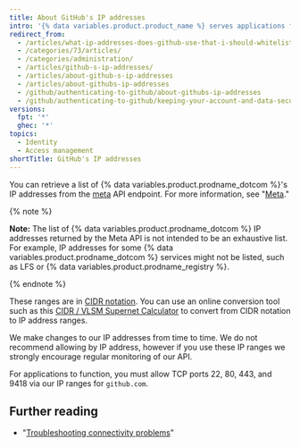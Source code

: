 ```yaml
---
title: About GitHub's IP addresses
intro: '{% data variables.product.product_name %} serves applications from multiple IP address ranges, which are available using the API.'
redirect_from:
  - /articles/what-ip-addresses-does-github-use-that-i-should-whitelist/
  - /categories/73/articles/
  - /categories/administration/
  - /articles/github-s-ip-addresses/
  - /articles/about-github-s-ip-addresses
  - /articles/about-githubs-ip-addresses
  - /github/authenticating-to-github/about-githubs-ip-addresses
  - /github/authenticating-to-github/keeping-your-account-and-data-secure/about-githubs-ip-addresses
versions:
  fpt: '*'
  ghec: '*'
topics:
  - Identity
  - Access management
shortTitle: GitHub's IP addresses
---
```


You can retrieve a list of {% data variables.product.prodname_dotcom %}'s IP addresses from the [meta](https://api.github.com/meta) API endpoint. For more information, see "[Meta](/rest/reference/meta)."

{% note %}

**Note:** The list of {% data variables.product.prodname_dotcom %} IP addresses returned by the Meta API is not intended to be an exhaustive list. For example, IP addresses for some {% data variables.product.prodname_dotcom %} services might not be listed, such as LFS or {% data variables.product.prodname_registry %}.

{% endnote %}

These ranges are in [CIDR notation](https://en.wikipedia.org/wiki/Classless_Inter-Domain_Routing#CIDR_notation). You can use an online conversion tool such as this  [CIDR / VLSM Supernet Calculator](http://www.subnet-calculator.com/cidr.php) to convert from CIDR notation to IP address ranges.

We make changes to our IP addresses from time to time. We do not recommend allowing by IP address, however if you use these IP ranges we strongly encourage regular monitoring of our API.

For applications to function, you must allow TCP ports 22, 80, 443, and 9418 via our IP ranges for `github.com`.

## Further reading

- "[Troubleshooting connectivity problems](/articles/troubleshooting-connectivity-problems)"
